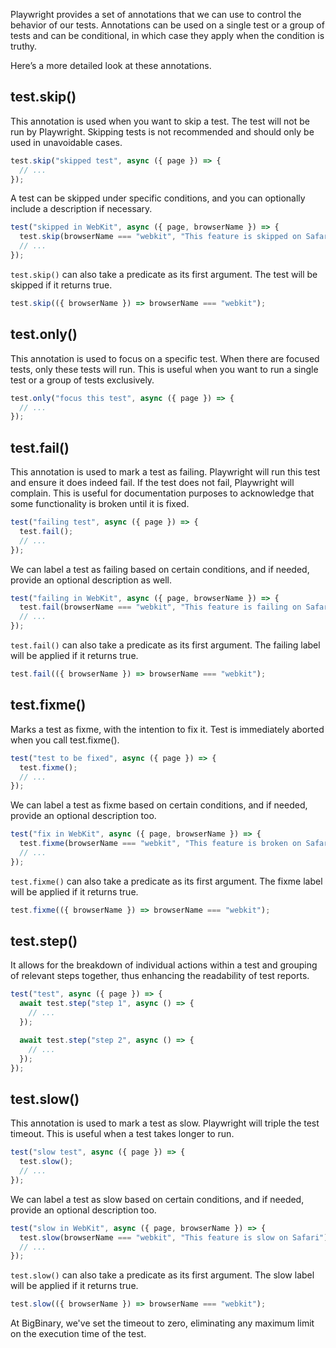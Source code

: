 Playwright provides a set of annotations that we can use to control the behavior of our tests. Annotations can be used on a single test or a group of tests and can be conditional, in which case they apply when the condition is truthy.

Here’s a more detailed look at these annotations.

## test.skip()

This annotation is used when you want to skip a test. The test will not be run by Playwright. Skipping tests is not recommended and should only be used in unavoidable cases.

```js
test.skip("skipped test", async ({ page }) => {
  // ...
});
```

A test can be skipped under specific conditions, and you can optionally include a description if necessary.

```js
test("skipped in WebKit", async ({ page, browserName }) => {
  test.skip(browserName === "webkit", "This feature is skipped on Safari");
  // ...
});
```

`test.skip()` can also take a predicate as its first argument. The test will be skipped if it returns true.

```js
test.skip(({ browserName }) => browserName === "webkit");
```

## test.only()

This annotation is used to focus on a specific test. When there are focused tests, only these tests will run. This is useful when you want to run a single test or a group of tests exclusively.

```js
test.only("focus this test", async ({ page }) => {
  // ...
});
```

## test.fail()

This annotation is used to mark a test as failing. Playwright will run this test and ensure it does indeed fail. If the test does not fail, Playwright will complain. This is useful for documentation purposes to acknowledge that some functionality is broken until it is fixed.

```js
test("failing test", async ({ page }) => {
  test.fail();
  // ...
});
```

We can label a test as failing based on certain conditions, and if needed, provide an optional description as well.

```js
test("failing in WebKit", async ({ page, browserName }) => {
  test.fail(browserName === "webkit", "This feature is failing on Safari");
  // ...
});
```

`test.fail()` can also take a predicate as its first argument. The failing label will be applied if it returns true.

```js
test.fail(({ browserName }) => browserName === "webkit");
```

## test.fixme()

Marks a test as fixme, with the intention to fix it. Test is immediately aborted when you call test.fixme().

```js
test("test to be fixed", async ({ page }) => {
  test.fixme();
  // ...
});
```

We can label a test as fixme based on certain conditions, and if needed, provide an optional description too.

```js
test("fix in WebKit", async ({ page, browserName }) => {
  test.fixme(browserName === "webkit", "This feature is broken on Safari");
  // ...
});
```

`test.fixme()` can also take a predicate as its first argument. The fixme label will be applied if it returns true.

```js
test.fixme(({ browserName }) => browserName === "webkit");
```

## test.step()

It allows for the breakdown of individual actions within a test and grouping of relevant steps together, thus enhancing the readability of test reports.

```js
test("test", async ({ page }) => {
  await test.step("step 1", async () => {
    // ...
  });

  await test.step("step 2", async () => {
    // ...
  });
});
```

## test.slow()

This annotation is used to mark a test as slow. Playwright will triple the test timeout. This is useful when a test takes longer to run.

```js
test("slow test", async ({ page }) => {
  test.slow();
  // ...
});
```

We can label a test as slow based on certain conditions, and if needed, provide an optional description too.

```js
test("slow in WebKit", async ({ page, browserName }) => {
  test.slow(browserName === "webkit", "This feature is slow on Safari");
  // ...
});
```

`test.slow()` can also take a predicate as its first argument. The slow label will be applied if it returns true.

```js
test.slow(({ browserName }) => browserName === "webkit");
```

At BigBinary, we've set the timeout to zero, eliminating any maximum limit on the execution time of the test.
